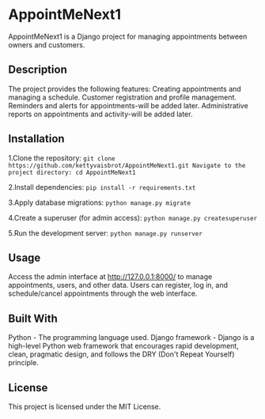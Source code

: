 
# **AppointMeNext1**

AppointMeNext1 is a Django project for managing appointments between owners and customers.

## Description
The project provides the following features:
Creating appointments and managing a schedule.
Customer registration and profile management.
Reminders and alerts for appointments-will be added later.
Administrative reports on appointments and activity-will be added later.

## Installation
  1.Clone the repository:
  `git clone https://github.com/kettyvaisbrot/AppointMeNext1.git
  Navigate to the project directory:
  cd AppointMeNext1`

  2.Install dependencies:
  `pip install -r requirements.txt`

  3.Apply database migrations:
  `python manage.py migrate`

  4.Create a superuser (for admin access):
  `python manage.py createsuperuser`

  5.Run the development server:
  `python manage.py runserver`


## Usage
Access the admin interface at http://127.0.0.1:8000/ to manage appointments, users, and other data.
Users can register, log in, and schedule/cancel appointments through the web interface.

## Built With
Python - The programming language used.
Django framework - Django is a high-level Python web framework that encourages rapid development, clean, pragmatic design, and follows the DRY (Don't Repeat Yourself) principle.

## License
This project is licensed under the MIT License.
